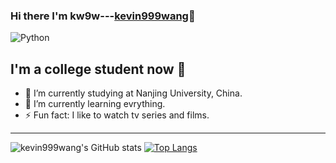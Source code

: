 ### Hi there I'm kw9w---[kevin999wang][website]👋

![Python](https://img.shields.io/badge/-Python-%230075a8?logo=python&logoColor=white&style=flat-square)

## I'm a college student now 👀

- 🔭 I’m currently studying at Nanjing University, China.
- 🌱 I’m currently learning evrything.
- ⚡ Fun fact: I like to watch tv series and films.


---

![kevin999wang's GitHub stats](https://github-readme-stats-kevin999wang.vercel.app/api?username=kevin999wang&show_icons=true&count_private=true&bg_color=30,1de5e2,b588f7&title_color=5312D6&text_color=9452A5&icon_color=2376DD)
[![Top Langs](https://github-readme-stats-kevin999wang.vercel.app/api/top-langs/?username=kevin999wang&layout=compact&bg_color=30,FFD26F,3677FF&text_color=92FFC0)](https://github.com/kevin999wang/github-readme-stats)



[website]:https://g.kw9w2u.tk/
